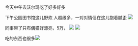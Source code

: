 今天中午去沃尔玛吃了好多好多


下午公园图书馆这儿野炊
人超级多，一对对情侣在这儿抱着腻歪
![](http://upload-images.jianshu.io/upload_images/6904315-7ee231d0be3d0436.jpg?imageMogr2/auto-orient/strip%7CimageView2/2/w/1080/q/50)


同事带了只布偶猫好漂亮，5万，
![](http://upload-images.jianshu.io/upload_images/6904315-cda6a758427a5f43.jpg?imageMogr2/auto-orient/strip%7CimageView2/2/w/1080/q/50)
![](http://upload-images.jianshu.io/upload_images/6904315-3ae7dda9ca9595b4.jpg?imageMogr2/auto-orient/strip%7CimageView2/2/w/1080/q/50)


吃的东西也很多![](http://upload-images.jianshu.io/upload_images/6904315-a763acd6445111ab.jpg?imageMogr2/auto-orient/strip%7CimageView2/2/w/1080/q/50)

